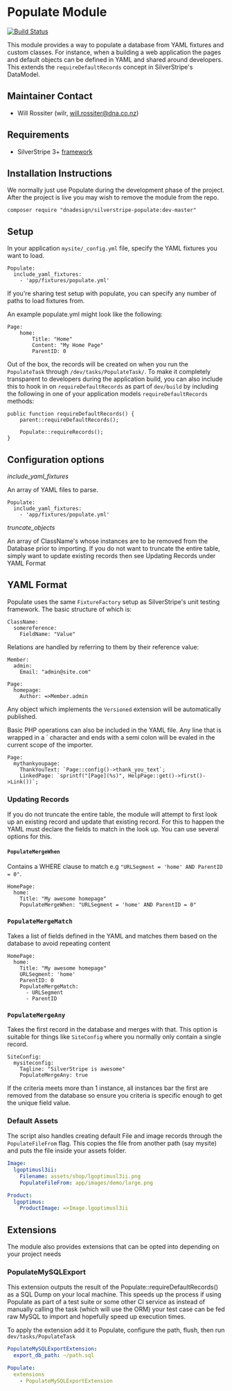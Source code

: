 # Populate Module

[![Build Status](https://secure.travis-ci.org/dnadesign/silverstripe-populate.png?branch=master)](http://travis-ci.org/dnadesign/silverstripe-populate)

This module provides a way to populate a database from YAML fixtures and custom
classes. For instance, when a building a web application the pages and default
objects can be defined in YAML and shared around developers. This extends the
`requireDefaultRecords` concept in SilverStripe's DataModel.

## Maintainer Contact

 * Will Rossiter (wilr, will.rossiter@dna.co.nz)

## Requirements

 * SilverStripe 3+ [framework](https://github.com/silverstripe/silverstripe-framework)

## Installation Instructions

We normally just use Populate during the development phase of the project. After
the project is live you may wish to remove the module from the repo.

```
composer require "dnadesign/silverstripe-populate:dev-master"
```

## Setup

In your application `mysite/_config.yml` file, specify the YAML fixtures you 
want to load.
	
	Populate:
	  include_yaml_fixtures:
	    - 'app/fixtures/populate.yml'

If you're sharing test setup with populate, you can specify any number of paths
to load fixtures from.

An example populate.yml might look like the following:

	Page:
		home:
			Title: "Home"
			Content: "My Home Page"
			ParentID: 0

Out of the box, the records will be created on when you run the `PopulateTask` 
through `/dev/tasks/PopulateTask/`. To make it completely transparent to 
developers during the application build, you can also include this to hook in on
`requireDefaultRecords` as part of `dev/build` by including the following in 
one of your application models `requireDefaultRecords` methods:

	public function requireDefaultRecords() {
		parent::requireDefaultRecords();

		Populate::requireRecords();
	}

## Configuration options

*include_yaml_fixtures*

An array of YAML files to parse.
	
	Populate:
	  include_yaml_fixtures:
	    - 'app/fixtures/populate.yml'

*truncate_objects*

An array of ClassName's whose instances are to be removed from the Database 
prior to importing. If you do not want to truncate the entire table, simply want
to update existing records then see Updating Records under YAML Format

## YAML Format

Populate uses the same `FixtureFactory` setup as SilverStripe's unit testing 
framework. The basic structure of which is:

	ClassName:
	  somereference:
	  	FieldName: "Value"

Relations are handled by referring to them by their reference value:

	Member:
	  admin:
	    Email: "admin@site.com"

	Page:
	  homepage:
	    Author: =>Member.admin

Any object which implements the `Versioned` extension will be automatically
published. 

Basic PHP operations can also be included in the YAML file. Any line that is
wrapped in a ` character and ends with a semi colon will be evaled in the 
current scope of the importer.

	Page:
	  mythankyoupage:
	    ThankYouText: `Page::config()->thank_you_text`;
	    LinkedPage: `sprintf("[Page](%s)", HelpPage::get()->first()->Link())`;

### Updating Records

If you do not truncate the entire table, the module will attempt to first look
up an existing record and update that existing record. For this to happen the
YAML must declare the fields to match in the look up. You can use several 
options for this.

#### `PopulateMergeWhen` 

Contains a WHERE clause to match e.g `"URLSegment = 'home' AND ParentID = 0"`.

	HomePage:
	  home:
	    Title: "My awesome homepage"
	    PopulateMergeWhen: "URLSegment = 'home' AND ParentID = 0"

### `PopulateMergeMatch` 

Takes a list of fields defined in the YAML and matches them based on the 
database to avoid repeating content
	
	HomePage:
	  home:
	  	Title: "My awesome homepage"
	  	URLSegment: 'home'
	  	ParentID: 0
	  	PopulateMergeMatch:
	  	  - URLSegment
	  	  - ParentID

### `PopulateMergeAny`

Takes the first record in the database and merges with that. This option is
suitable for things like `SiteConfig` where you normally only contain a single
record.

	SiteConfig:
	  mysiteconfig:
	  	Tagline: "SilverStripe is awesome"
	  	PopulateMergeAny: true

If the criteria meets more than 1 instance, all instances bar the first are 
removed from the database so ensure you criteria is specific enough to get the
unique field value.

### Default Assets

The script also handles creating default File and image records through the 
`PopulateFileFrom` flag. This copies the file from another path (say mysite) and
puts the file inside your assets folder.

```yml
Image:
  lgoptimusl3ii:
    Filename: assets/shop/lgoptimusl3ii.png
    PopulateFileFrom: app/images/demo/large.png

Product:
  lgoptimus:
    ProductImage: =>Image.lgoptimusl3ii
```

## Extensions

The module also provides extensions that can be opted into depending on your
project needs

### PopulateMySQLExport

This extension outputs the result of the Populate::requireDefaultRecords() as a
SQL Dump on your local machine. This speeds up the process if using Populate as 
part of a test suite or some other CI service as instead of manually calling
the task (which will use the ORM) your test case can be fed raw MySQL to import
and hopefully speed up execution times.

To apply the extension add it to Populate, configure the path, flush, then run
`dev/tasks/PopulateTask`

```yaml
PopulateMySQLExportExtension:
  export_db_path: ~/path.sql

Populate:
  extensions
    - PopulateMySQLExportExtension
```